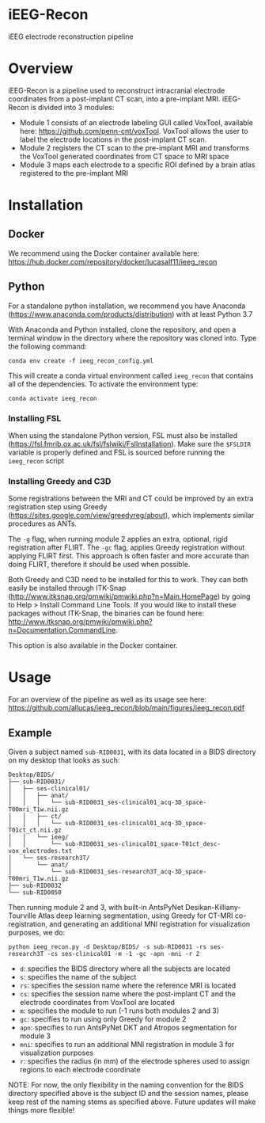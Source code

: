 # iEEG-Recon
iEEG electrode reconstruction pipeline

# Overview

iEEG-Recon is a pipeline used to reconstruct intracranial electrode coordinates from a post-implant CT scan, into a pre-implant MRI. iEEG-Recon is divided into 3 modules:

- Module 1 consists of an electrode labeling GUI called VoxTool, available here: https://github.com/penn-cnt/voxTool. VoxTool allows the user to label the electrode locations in the post-implant CT scan.
- Module 2 registers the CT scan to the pre-implant MRI and transforms the VoxTool generated coordinates from CT space to MRI space
- Module 3 maps each electrode to a specific ROI defined by a brain atlas registered to the pre-implant MRI

# Installation

## Docker

We recommend using the Docker container available here: https://hub.docker.com/repository/docker/lucasalf11/ieeg_recon

## Python 

For a standalone python installation, we recommend you have Anaconda (https://www.anaconda.com/products/distribution) with at least Python 3.7

With Anaconda and Python installed, clone the repository, and open a terminal window in the directory where the repository was cloned into. Type the following command:

```
conda env create -f ieeg_recon_config.yml
```

This will create a conda virtual environment called `ieeg_recon` that contains all of the dependencies. To activate the environment type:

```
conda activate ieeg_recon
```

### Installing FSL

When using the standalone Python version, FSL must also be installed (https://fsl.fmrib.ox.ac.uk/fsl/fslwiki/FslInstallation). Make sure the `$FSLDIR` variable is properly defined and FSL is sourced before running the `ieeg_recon` script

### Installing Greedy and C3D

Some registrations between the MRI and CT could be improved by an extra registration step using Greedy (https://sites.google.com/view/greedyreg/about), which implements similar procedures as ANTs. 

The `-g` flag, when running module 2 applies an extra, optional, rigid registration after FLIRT. The `-gc` flag, applies Greedy registration without applying FLIRT first. This approach is often faster and more accurate than doing FLIRT, therefore it should be used when possible. 

Both Greedy and C3D need to be installed for this to work. They can both easily be installed through ITK-Snap (http://www.itksnap.org/pmwiki/pmwiki.php?n=Main.HomePage) by going to Help > Install Command Line Tools. If you would like to install these packages without ITK-Snap, the binaries can be found here: http://www.itksnap.org/pmwiki/pmwiki.php?n=Documentation.CommandLine.

This option is also available in the Docker container.

# Usage

For an overview of the pipeline as well as its usage see here: https://github.com/allucas/ieeg_recon/blob/main/figures/ieeg_recon.pdf

## Example

Given a subject named `sub-RID0031`, with its data located in a BIDS directory on my desktop that looks as such: 

```
Desktop/BIDS/
├── sub-RID0031/
│   ├── ses-clinical01/
│   │   ├── anat/
│   │   │   └── sub-RID0031_ses-clinical01_acq-3D_space-T00mri_T1w.nii.gz
│   │   ├── ct/
│   │   │   └── sub-RID0031_ses-clinical01_acq-3D_space-T01ct_ct.nii.gz
│   │   └── ieeg/
│   │       └── sub-RID0031_ses-clinical01_space-T01ct_desc-vox_electrodes.txt
│   └── ses-research3T/
│       └── anat/
│           └── sub-RID0031_ses-research3T_acq-3D_space-T00mri_T1w.nii.gz
├── sub-RID0032
└── sub-RID0050
```

Then running module 2 and 3, with built-in AntsPyNet Desikan-Killiany-Tourville Atlas deep learning segmentation, using Greedy for CT-MRI co-registration, and generating an additional MNI registration for visualization purposes, we do:

```
python ieeg_recon.py -d Desktop/BIDS/ -s sub-RID0031 -rs ses-research3T -cs ses-clinical01 -m -1 -gc -apn -mni -r 2 
```

- `d`: specifies the BIDS directory where all the subjects are located
- `s`: specifies the name of the subject
- `rs`: specifies the session name where the reference MRI is located
- `cs`: specifies the session name where the post-implant CT and the electrode coordinates from VoxTool are located
- `m`: specifies the module to run (-1 runs both modules 2 and 3)
- `gc`: specifies to run using only Greedy for module 2
- `apn`: specifies to run AntsPyNet DKT and Atropos segmentation for module 3
- `mni`: specifies to run an additional MNI registration in module 3 for visualization purposes
- `r`: specifies the radius (in mm) of the electrode spheres used to assign regions to each electrode coordinate

NOTE: For now, the only flexibility in the naming convention for the BIDS directory specified above is the subject ID and the session names, please keep rest of the naming stems as specified above. Future updates will make things more flexible!

